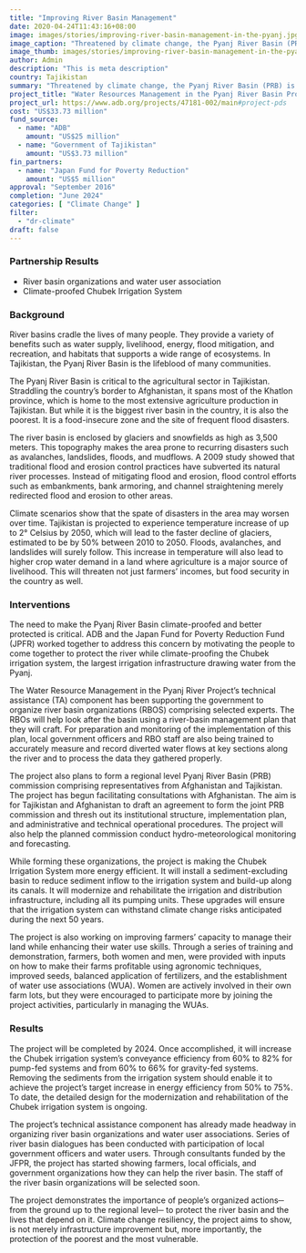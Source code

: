 ```yaml
---
title: "Improving River Basin Management"
date: 2020-04-24T11:43:16+08:00
image: images/stories/improving-river-basin-management-in-the-pyanj.jpg
image_caption: "Threatened by climate change, the Pyanj River Basin (PRB) is now the center of climate-proofing activities, thanks to a collaborative project by ADB and the Japan Fund for Poverty Reduction."
image_thumb: images/stories/improving-river-basin-management-in-the-pyanj-th.jpg
author: Admin
description: "This is meta description"
country: Tajikistan
summary: "Threatened by climate change, the Pyanj River Basin (PRB) is now the center of climate-proofing activities, thanks to a collaborative project by ADB and the Japan Fund for Poverty Reduction."
project_title: "Water Resources Management in the Pyanj River Basin Project"
project_url: https://www.adb.org/projects/47181-002/main#project-pds
cost: "US$33.73 million"
fund_source: 
  - name: "ADB"
    amount: "US$25 million"
  - name: "Government of Tajikistan"
    amount: "US$3.73 million"
fin_partners: 
  - name: "Japan Fund for Poverty Reduction"
    amount: "US$5 million"
approval: "September 2016"
completion: "June 2024"
categories: [ "Climate Change​" ]
filter:
  - "dr-climate"
draft: false
---
```


### Partnership Results
<ul class="dr-results">
  <li><i class="icon-check-circle"></i> River basin organizations and water user association</li>
  <li><i class="icon-check-circle"></i> Climate-proofed Chubek Irrigation System</li>
</ul>

### Background

River basins cradle the lives of many people. They provide a variety of benefits such as water supply, livelihood, energy, flood mitigation, and recreation, and habitats that supports a wide range of ecosystems. In Tajikistan, the Pyanj River Basin is the lifeblood of many communities.

The Pyanj River Basin is critical to the agricultural sector in Tajikistan. Straddling the country’s border to Afghanistan, it spans most of the Khatlon province, which is home to the most extensive agriculture production in Tajikistan. But while it is the biggest river basin in the country, it is also the poorest. It is a food-insecure zone and the site of frequent flood disasters.

The river basin is enclosed by glaciers and snowfields as high as 3,500 meters. This topography makes the area prone to recurring disasters such as avalanches, landslides, floods, and mudflows. A 2009 study showed that traditional flood and erosion control practices have subverted its natural river processes. Instead of mitigating flood and erosion, flood control efforts such as embankments, bank armoring, and channel straightening merely redirected flood and erosion to other areas.

Climate scenarios show that the spate of disasters in the area may worsen over time. Tajikistan is projected to experience temperature increase of up to 2° Celsius by 2050, which will lead to the faster decline of glaciers, estimated to be by 50% between 2010 to 2050.  Floods, avalanches, and landslides will surely follow. This increase in temperature will also lead to higher crop water demand in a land where agriculture is a major source of livelihood. This will threaten not just farmers’ incomes, but food security in the country as well.

### Interventions

The need to make the Pyanj River Basin climate-proofed and better protected is critical. ADB and the Japan Fund for Poverty Reduction Fund (JPFR) worked together to address this concern by motivating the people to come together to protect the river while climate-proofing the Chubek irrigation system, the largest irrigation infrastructure drawing water from the Pyanj.

The Water Resource Management in the Pyanj River Project’s technical assistance (TA) component has been supporting the government to organize river basin organizations (RBOS) comprising selected experts. The RBOs will help look after the basin using a river-basin management plan that they will craft.  For preparation and monitoring of the implementation of this plan, local government officers and RBO staff are also being trained to accurately measure and record diverted water flows at key sections along the river and to process the data they gathered properly.

The project also plans to form a regional level Pyanj River Basin (PRB) commission comprising representatives from Afghanistan and Tajikistan. The project has begun facilitating consultations with Afghanistan. The aim is for Tajikistan and Afghanistan to draft an agreement to form the joint PRB commission and thresh out its institutional structure, implementation plan, and administrative and technical operational procedures. The project will also help the planned commission conduct hydro-meteorological monitoring and forecasting.

While forming these organizations, the project is making the Chubek Irrigation System more energy efficient. It will install a sediment-excluding basin to reduce sediment inflow to the irrigation system and build-up along its canals. It will modernize and rehabilitate the irrigation and distribution infrastructure, including all its pumping units. These upgrades will ensure that the irrigation system can withstand climate change risks anticipated during the next 50 years.

The project is also working on improving farmers’ capacity to manage their land while enhancing their water use skills. Through a series of training and demonstration, farmers, both women and men, were provided with inputs on how to make their farms profitable using agronomic techniques, improved seeds, balanced application of fertilizers, and the establishment of water use associations (WUA). Women are actively involved in their own farm lots, but they were encouraged to participate more by joining the project activities, particularly in managing the WUAs.

### Results

The project will be completed by 2024. Once accomplished, it will increase the Chubek irrigation system’s conveyance efficiency from 60% to 82% for pump-fed systems and from 60% to 66% for gravity-fed systems. Removing the sediments from the irrigation system should enable it to achieve the project’s target increase in energy efficiency from 50% to 75%. To date, the detailed design for the modernization and rehabilitation of the Chubek irrigation system is ongoing.

The project’s technical assistance component has already made headway in organizing river basin organizations and water user associations. Series of river basin dialogues has been conducted with participation of local government officers and water users. Through consultants funded by the JFPR, the project has started showing farmers, local officials, and government organizations how they can help the river basin. The staff of the river basin organizations will be selected soon.

The project demonstrates the importance of people’s organized actions─ from the ground up to the regional level─ to protect the river basin and the lives that depend on it. Climate change resiliency, the project aims to show, is not merely infrastructure improvement but, more importantly, the protection of the poorest and the most vulnerable.
